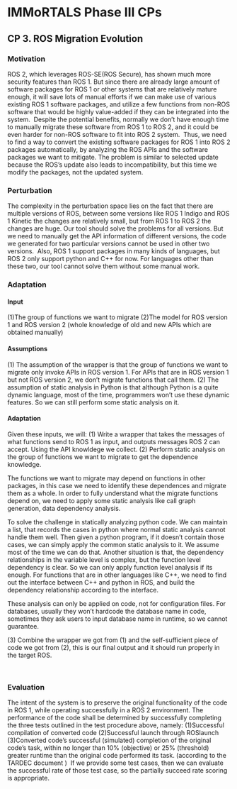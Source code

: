 # IMMoRTALS Phase III CPs 
## CP 3. ROS Migration Evolution
### Motivation
ROS 2, which leverages ROS-SE(ROS Secure), has shown much more security features than ROS 1. But since there are already large amount of software packages for ROS 1 or other systems that are relatively mature enough, it will save lots of manual efforts if we can make use of various existing ROS 1 software packages, and utilize a few functions from non-ROS software that would be highly value-added if they can be integrated into the system.
​
Despite the potential benefits, normally we don’t have enough time to manually migrate these software from ROS 1 to ROS 2, and it could be even harder for non-ROS software to fit into ROS 2 system.
​
Thus, we need to find a way to convert the existing software packages for ROS 1 into ROS 2 packages automatically, by analyzing the ROS APIs and the software packages we want to mitigate. The problem is similar to selected update because the ROS’s update also leads to incompatibility, but this time we modify the packages, not the updated system.
​
​
### Perturbation
​The complexity in the perturbation space lies on the fact that there are multiple versions of ROS, between some versions like ROS 1 Indigo and ROS 1 Kinetic the changes are relatively small, but from ROS 1 to ROS 2 the changes are huge. Our tool should solve the problems for all versions. But we need to manually get the API information of different versions, the code we generated for two particular versions cannot be used in other two versions.
​
​Also, ROS 1 support packages in many kinds of languages, but ROS 2 only support python and C++ for now.  For languages other than these two, our tool cannot solve them without some manual work.


### Adaptation
#### Input
(1)The group of functions we want to migrate
(2)The model for ROS version 1 and ROS version 2 (whole knowledge of old and new APIs which are obtained manually)
#### Assumptions
(1) The assumption of the wrapper is that the group of functions we want to migrate only invoke APIs in ROS version 1.  For APIs that are in ROS version 1 but not ROS version 2, we don’t migrate functions that call them.
(2) The assumption of static analysis in Python is that although Python is a quite dynamic language, most of the time, programmers won’t use these dynamic features. So we can still perform some static analysis on it.
#### Adaptation
Given these inputs, we will:
(1) Write a wrapper that takes the messages of what functions send to ROS 1 as input, and outputs messages ROS 2 can accept. Using the API knowldege we collect.
​(2) Perform static analysis on the group of functions we want to migrate to get the dependence knowledge.

The functions we want to migrate may depend on functions in other packages, in this case we need to identify these dependences and migrate them as a whole. In order to fully understand what the migrate functions depend on, we need to apply some static analysis like call graph generation, data dependency analysis. 

To solve the challenge in statically analyzing python code. We can maintain a list, that records the cases in python where normal static analysis cannot handle them well. Then given a python program, if it doesn’t contain those cases, we can simply apply the common static analysis to it. We assume most of the time we can do that. Another situation is that, the dependency relationships in the variable level is complex, but the function level dependency is clear. So we can only apply function level analysis if its enough. For functions that are in other languages like C++, we need to find out the interface between C++ and python in ROS, and build the dependency relationship according to the interface.

These analysis can only be applied on code, not for configuration files. For databases, usually they won’t hardcode the database name in code, sometimes they ask users to input database name in runtime, so we cannot guarantee. 

​(3) Combine the wrapper we got from (1) and the self-sufficient piece of code we got from (2), this is our final output and it should run properly in the target ROS.

​
### Evaluation
The intent of the system is to preserve the original functionality of the code in ROS 1, while operating successfully in a ROS 2 environment. 
The performance of the code shall be determined by successfully completing the three tests outlined in the test procedure above, namely:
(1)Successful compilation of converted code
(2)Successful launch through ROSlaunch
(3)Converted code’s successful (simulated) completion of the original code’s task, within no longer than 10% (objective) or 25% (threshold) greater runtime than the original code performed its task. (according to the TARDEC document )
​
If we provide some test cases, then we can evaluate the successful rate of those test case, so the partially succeed rate scoring is appropriate.